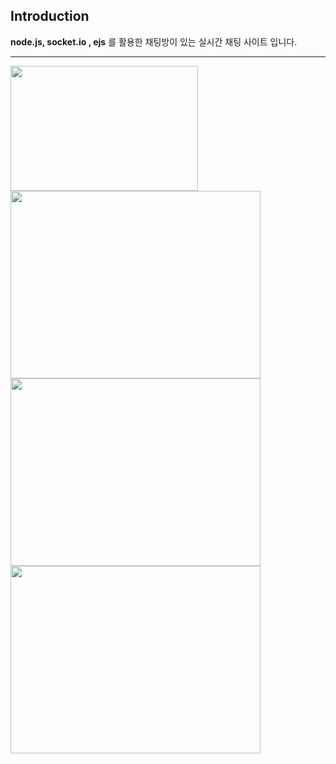## Introduction
**node.js, socket.io , ejs** 를 활용한 채팅방이 있는 실시간 채팅 사이트 입니다.

---
<img src = "https://user-images.githubusercontent.com/56143212/106742438-63ab5b00-6660-11eb-8ea4-5e8f7345aafb.PNG" width ="300" height ="200"></img>
<img src = "https://user-images.githubusercontent.com/56143212/106741149-ab30e780-665e-11eb-96d9-8e4115e2e38c.PNG" width ="400" height ="300"></img>
<img src = "https://user-images.githubusercontent.com/56143212/106741156-acfaab00-665e-11eb-9967-c8582379ad18.PNG" width ="400" height ="300"></img>
<img src = "https://user-images.githubusercontent.com/56143212/106741163-aec46e80-665e-11eb-971e-e266009ed4df.PNG" width ="400" height ="300"></img>
